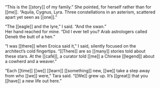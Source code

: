“This is the [[story]] of my family.” She pointed, for herself rather than for [[me]]. “Aquila, Cygnus, Lyra. Three constellations in an asterism, scattered apart yet seen as [[one]].”  

“The [[eagle]] and the lyre,” I said. “And the swan.”  
Her hand reached for mine. “Did I ever tell you? Arab astrologers called Deneb the butt of a hen.”  

“I was [[there]] when Eroica said it,” I said, silently focused on the architect’s cold fingertips. “[[There]] are so [[many]] stories told about these stars. At the [[café]], a curator told [[me]] a Chinese [[legend]] about a cowherd and a weaver.”  

“Each [[time]] [[we]] [[learn]] [[something]] new, [[we]] take a step away from who [[we]] were,” Tara said. “[[We]] grew up. It’s [[great]] that you [[have]] a new life out here.” 

